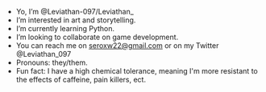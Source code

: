 -  Yo, I’m @Leviathan-097/Leviathan_
-  I’m interested in art and storytelling.
-  I’m currently learning Python.
-  I’m looking to collaborate on game development.
-  You can reach me on seroxw22@gmail.com or on my Twitter @Leviathan_097
-  Pronouns: they/them.
-  Fun fact: I have a high chemical tolerance, meaning I'm more resistant to the effects of caffeine, pain killers, ect.

